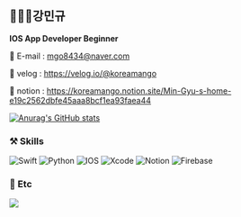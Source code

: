 ## 🧑🏻‍💻강민규

**IOS App Developer Beginner**

🔹 E-mail  : mgo8434@naver.com

🔹 velog : https://velog.io/@koreamango

🔹 notion : https://koreamango.notion.site/Min-Gyu-s-home-e19c2562dbfe45aaa8bcf1ea93faea44

[![Anurag's GitHub stats](https://github-readme-stats.vercel.app/api?username=KoreaMango)](https://github.com/anuraghazra/github-readme-stats)
### ⚒ Skills
![Swift](https://img.shields.io/badge/swift-F54A2A?style=for-the-badge&logo=swift&logoColor=white)
![Python](https://img.shields.io/badge/python-3670A0?style=for-the-badge&logo=python&logoColor=ffdd54)
![IOS](https://img.shields.io/badge/iOS-000000?style=for-the-badge&logo=ios&logoColor=white)
![Xcode](https://img.shields.io/badge/Xcode-007ACC?style=for-the-badge&logo=Xcode&logoColor=white)
![Notion](https://img.shields.io/badge/Notion-%23000000.svg?style=for-the-badge&logo=notion&logoColor=white)
![Firebase](https://img.shields.io/badge/firebase-%23039BE5.svg?style=for-the-badge&logo=firebase)


### 💬 Etc
<a href="https://hits.seeyoufarm.com"><img src="https://hits.seeyoufarm.com/api/count/incr/badge.svg?url=https%3A%2F%2Fgithub.com%2FKoreaMango&count_bg=%2379C83D&title_bg=%23555555&icon=&icon_color=%23E7E7E7&title=hits&edge_flat=false"/></a>

